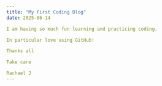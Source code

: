 ```yaml
---
title: "My First Coding Blog"
date: 2025-06-14

I am having so much fun learning and practicing coding.

In particular love using GitHub!

Thanks all

Take care

Rachael J
---
```

